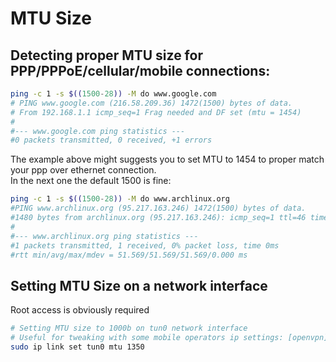 # MTU Size
## Detecting proper MTU size for PPP/PPPoE/cellular/mobile connections:
```sh
ping -c 1 -s $((1500-28)) -M do www.google.com
# PING www.google.com (216.58.209.36) 1472(1500) bytes of data.
# From 192.168.1.1 icmp_seq=1 Frag needed and DF set (mtu = 1454)
#
#--- www.google.com ping statistics ---
#0 packets transmitted, 0 received, +1 errors
```
The example above might suggests you to set MTU to 1454 to proper match your ppp over ethernet connection.  
In the next one the default 1500 is fine:
```sh
ping -c 1 -s $((1500-28)) -M do www.archlinux.org
#PING www.archlinux.org (95.217.163.246) 1472(1500) bytes of data.
#1480 bytes from archlinux.org (95.217.163.246): icmp_seq=1 ttl=46 time=51.6 ms
#
#--- www.archlinux.org ping statistics ---
#1 packets transmitted, 1 received, 0% packet loss, time 0ms
#rtt min/avg/max/mdev = 51.569/51.569/51.569/0.000 ms
```

## Setting MTU Size on a network interface
Root access is obviously required
```sh
# Setting MTU size to 1000b on tun0 network interface
# Useful for tweaking with some mobile operators ip settings: [openvpn]+[mobile phone]. (iliad+openvpn)
sudo ip link set tun0 mtu 1350
```
